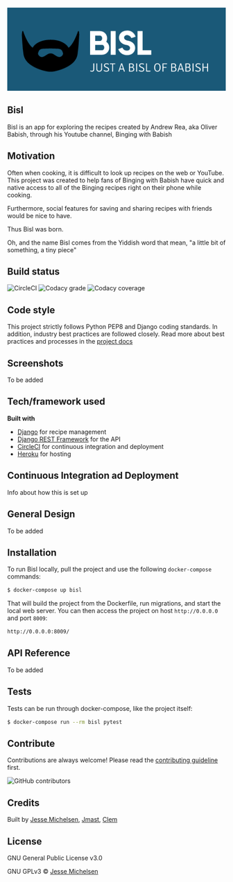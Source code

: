 ![bisl logo](static/common/img/bisl_logo.png)

## Bisl
Bisl is an app for exploring the recipes created by Andrew Rea, aka Oliver Babish, through his Youtube channel, Binging with Babish

## Motivation
Often when cooking, it is difficult to look up recipes on the web or YouTube. This project was created to help fans of Binging with Babish have quick and native access to all of the Binging recipes right on their phone while cooking.

Furthermore, social features for saving and sharing recipes with friends would be nice to have.

Thus Bisl was born.

Oh, and the name Bisl comes from the Yiddish word that mean, "a little bit of something, a tiny piece"

## Build status

![CircleCI](https://img.shields.io/circleci/build/github/jmichelsen/bisl__backend?logo=circleci&style=for-the-badge&token=a03eab67c6f91209061f4e2d7f720e1fd6347ba2)
![Codacy grade](https://img.shields.io/codacy/grade/ec793dad8579484a8917626e98989507?logo=codacy&style=for-the-badge)
![Codacy coverage](https://img.shields.io/codacy/coverage/ec793dad8579484a8917626e98989507?logo=codacy&style=for-the-badge)

## Code style
This project strictly follows Python PEP8 and Django coding standards. In addition, industry best practices are followed closely. Read more about best practices and processes in the [project docs](https://github.com/jmichelsen/bisl__backend/tree/master/docs) 
 
 ## Screenshots
To be added

## Tech/framework used

<b>Built with</b>
 -  [Django](https://www.djangoproject.com/) for recipe management
 -  [Django REST Framework](https://www.django-rest-framework.org/) for the API
 -  [CircleCI](https://circleci.com/) for continuous integration and deployment
 -  [Heroku](https://heroku.com/) for hosting

## Continuous Integration ad Deployment
Info about how this is set up

## General Design
To be added

## Installation
To run Bisl locally, pull the project and use the following `docker-compose` commands:
```bash
$ docker-compose up bisl
```

That will build the project from the Dockerfile, run migrations, and start the local web server. You can then access the project on host `http://0.0.0.0` and port `8009`:
```bash
http://0.0.0.0:8009/
```
## API Reference
To be added

## Tests
Tests can be run through docker-compose, like the project itself:
```bash
$ docker-compose run --rm bisl pytest
```

## Contribute
Contributions are always welcome! Please read the [contributing guideline](CONTRIBUTING.md) first.

![GitHub contributors](https://img.shields.io/github/contributors/jmichelsen/bisl__backend?logo=github&style=for-the-badge)

## Credits
Built by [Jesse Michelsen](https://github.com/jmichelsen), [Jmast](https://github.com/jmast02), [Clem](https://github.com/ClemSau)

## License
GNU General Public License v3.0

GNU GPLv3 © [Jesse Michelsen](https://github.com/jmichelsen)
